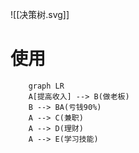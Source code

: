 ![[决策树.svg]]
# 使用
```mermaid
	graph LR
	A[提高收入] --> B(做老板)
	B --> BA(亏钱90%)
	A --> C(兼职)
	A --> D(理财)
	A --> E(学习技能)
```